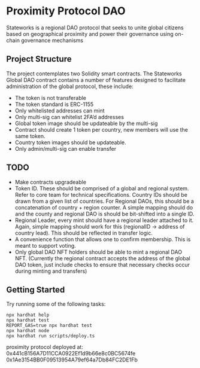 # Proximity Protocol DAO
Stateworks is a regional DAO protocol that seeks to unite global citizens based on geographical proximity and power their governance using on-chain governance mechanisms

## Project Structure

The project contemplates two Solidity smart contracts. The Stateworks Global DAO contract contains a number of features designed to facilitate administration of the global protocol, these include:
- The token is not transferable
- The token standard is ERC-1155
- Only whitelisted addresses can mint
- Only multi-sig can whitelist 2FA’d addresses
- Global token image should be updateable by the multi-sig
- Contract should create 1 token per country, new members will use the same token.
- Country token images should be updateable.
- Only admin/multi-sig can enable transfer

## TODO

- Make contracts upgradeable
- Token ID. These should be comprised of a global and regional system. Refer to core team for technical specifications. Country IDs should be drawn from a given list of countries. For Regional DAOs, this should be a concatenation of country + region counter. A simple mapping should do and the county and regional DAO is should be bit-shifted into a single ID.
- Regional Leader, every mint should have a regional leader attached to it. Again, simple mapping should work for this (regionalID -> address of country lead). This should be reflected in transfer logic.
- A convenience function that allows one to confirm membership. This is meant to support voting.
- Only global DAO NFT holders should be able to mint a regional DAO NFT. (Currently the regional contract accepts the address of the global DAO token, just include checks to ensure that necessary checks occur during minting and transfers)

## Getting Started

Try running some of the following tasks:

```shell
npx hardhat help
npx hardhat test
REPORT_GAS=true npx hardhat test
npx hardhat node
npx hardhat run scripts/deploy.ts
```

proximity protocol deployed at: 0x441cB156A7D11CCA0922Ef1d9b66e8c0BC5674fe
0x1Ae3154BB0F09513954A79ef64a7Db84FC2DE1Fb
